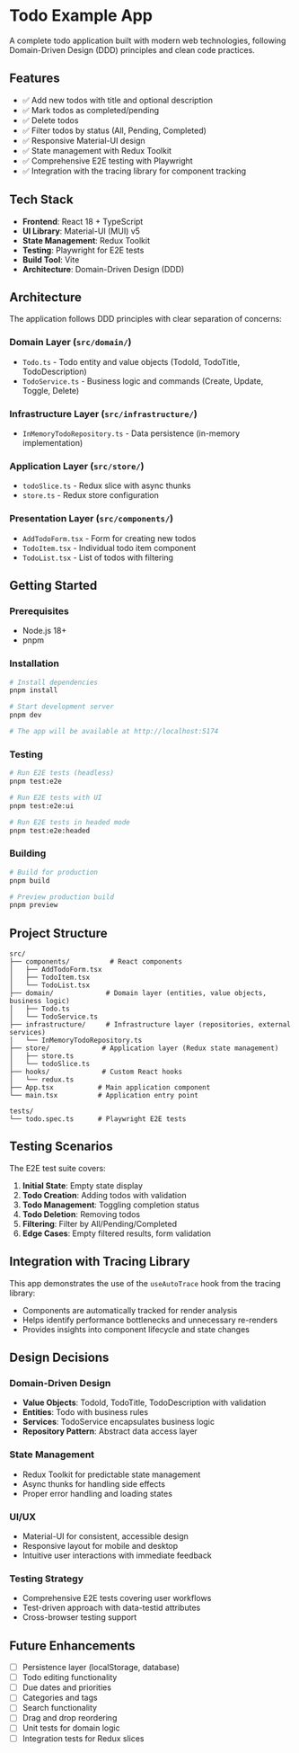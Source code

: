 # Todo Example App

A complete todo application built with modern web technologies, following Domain-Driven Design (DDD) principles and clean code practices.

## Features

- ✅ Add new todos with title and optional description
- ✅ Mark todos as completed/pending
- ✅ Delete todos
- ✅ Filter todos by status (All, Pending, Completed)
- ✅ Responsive Material-UI design
- ✅ State management with Redux Toolkit
- ✅ Comprehensive E2E testing with Playwright
- ✅ Integration with the tracing library for component tracking

## Tech Stack

- **Frontend**: React 18 + TypeScript
- **UI Library**: Material-UI (MUI) v5
- **State Management**: Redux Toolkit
- **Testing**: Playwright for E2E tests
- **Build Tool**: Vite
- **Architecture**: Domain-Driven Design (DDD)

## Architecture

The application follows DDD principles with clear separation of concerns:

### Domain Layer (`src/domain/`)
- `Todo.ts` - Todo entity and value objects (TodoId, TodoTitle, TodoDescription)
- `TodoService.ts` - Business logic and commands (Create, Update, Toggle, Delete)

### Infrastructure Layer (`src/infrastructure/`)
- `InMemoryTodoRepository.ts` - Data persistence (in-memory implementation)

### Application Layer (`src/store/`)
- `todoSlice.ts` - Redux slice with async thunks
- `store.ts` - Redux store configuration

### Presentation Layer (`src/components/`)
- `AddTodoForm.tsx` - Form for creating new todos
- `TodoItem.tsx` - Individual todo item component
- `TodoList.tsx` - List of todos with filtering

## Getting Started

### Prerequisites
- Node.js 18+
- pnpm

### Installation

```bash
# Install dependencies
pnpm install

# Start development server
pnpm dev

# The app will be available at http://localhost:5174
```

### Testing

```bash
# Run E2E tests (headless)
pnpm test:e2e

# Run E2E tests with UI
pnpm test:e2e:ui

# Run E2E tests in headed mode
pnpm test:e2e:headed
```

### Building

```bash
# Build for production
pnpm build

# Preview production build
pnpm preview
```

## Project Structure

```
src/
├── components/          # React components
│   ├── AddTodoForm.tsx
│   ├── TodoItem.tsx
│   └── TodoList.tsx
├── domain/             # Domain layer (entities, value objects, business logic)
│   ├── Todo.ts
│   └── TodoService.ts
├── infrastructure/     # Infrastructure layer (repositories, external services)
│   └── InMemoryTodoRepository.ts
├── store/             # Application layer (Redux state management)
│   ├── store.ts
│   └── todoSlice.ts
├── hooks/             # Custom React hooks
│   └── redux.ts
├── App.tsx           # Main application component
└── main.tsx          # Application entry point

tests/
└── todo.spec.ts      # Playwright E2E tests
```

## Testing Scenarios

The E2E test suite covers:

1. **Initial State**: Empty state display
2. **Todo Creation**: Adding todos with validation
3. **Todo Management**: Toggling completion status
4. **Todo Deletion**: Removing todos
5. **Filtering**: Filter by All/Pending/Completed
6. **Edge Cases**: Empty filtered results, form validation

## Integration with Tracing Library

This app demonstrates the use of the `useAutoTrace` hook from the tracing library:

- Components are automatically tracked for render analysis
- Helps identify performance bottlenecks and unnecessary re-renders
- Provides insights into component lifecycle and state changes

## Design Decisions

### Domain-Driven Design
- **Value Objects**: TodoId, TodoTitle, TodoDescription with validation
- **Entities**: Todo with business rules
- **Services**: TodoService encapsulates business logic
- **Repository Pattern**: Abstract data access layer

### State Management
- Redux Toolkit for predictable state management
- Async thunks for handling side effects
- Proper error handling and loading states

### UI/UX
- Material-UI for consistent, accessible design
- Responsive layout for mobile and desktop
- Intuitive user interactions with immediate feedback

### Testing Strategy
- Comprehensive E2E tests covering user workflows
- Test-driven approach with data-testid attributes
- Cross-browser testing support

## Future Enhancements

- [ ] Persistence layer (localStorage, database)
- [ ] Todo editing functionality
- [ ] Due dates and priorities
- [ ] Categories and tags
- [ ] Search functionality
- [ ] Drag and drop reordering
- [ ] Unit tests for domain logic
- [ ] Integration tests for Redux slices
